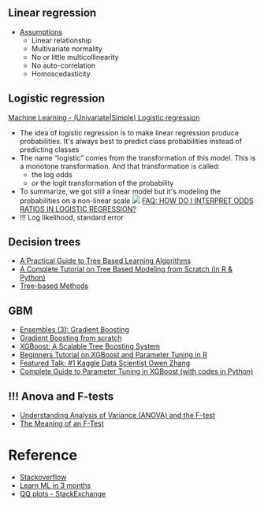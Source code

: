 ## Linear regression

- [Assumptions](http://www.statisticssolutions.com/assumptions-of-linear-regression/)
  - Linear relationship
  - Multivariate normality
  - No or little multicollinearity
  - No auto-correlation
  - Homoscedasticity

## Logistic regression

[Machine Learning - (Univariate|Simple) Logistic regression](https://gerardnico.com/data_mining/simple_logistic_regression)
- The idea of logistic regression is to make linear regression produce probabilities. It's always best to predict class probabilities instead of predicting classes
- The name “logistic” comes from the transformation of this model. This is a monotone transformation. And that transformation is called:
  - the log odds
  - or the logit transformation of the probability
- To summarize, we got still a linear model but it's modeling the probabilities on a non-linear scale
  <img src = "https://gerardnico.com/_media/data_mining/logit_transform.jpg">
[FAQ: HOW DO I INTERPRET ODDS RATIOS IN LOGISTIC REGRESSION?](https://stats.idre.ucla.edu/other/mult-pkg/faq/general/faq-how-do-i-interpret-odds-ratios-in-logistic-regression/)
- !!! Log likelihood, standard error

## Decision trees

- [A Practical Guide to Tree Based Learning Algorithms](https://sadanand-singh.github.io/posts/treebasedmodels/#disqus_thread)
- [A Complete Tutorial on Tree Based Modeling from Scratch (in R & Python)](https://www.analyticsvidhya.com/blog/2016/04/complete-tutorial-tree-based-modeling-scratch-in-python/)
- [Tree-based Methods](https://lagunita.stanford.edu/c4x/HumanitiesScience/StatLearning/asset/trees.pdf)

## GBM

- [Ensembles (3): Gradient Boosting](https://www.youtube.com/watch?v=sRktKszFmSk&t=311s)
- [Gradient Boosting from scratch](https://medium.com/mlreview/gradient-boosting-from-scratch-1e317ae4587d)
- [XGBoost: A Scalable Tree Boosting System](https://arxiv.org/pdf/1603.02754v2.pdf)
- [Beginners Tutorial on XGBoost and Parameter Tuning in R](https://www.hackerearth.com/practice/machine-learning/machine-learning-algorithms/beginners-tutorial-on-xgboost-parameter-tuning-r/tutorial/)
- [Featured Talk: #1 Kaggle Data Scientist Owen Zhang](https://nycdatascience.com/blog/meetup/featured-talk-1-kaggle-data-scientist-owen-zhang/)
- [Complete Guide to Parameter Tuning in XGBoost (with codes in Python)](https://www.analyticsvidhya.com/blog/2016/03/complete-guide-parameter-tuning-xgboost-with-codes-python/)

## !!! Anova and F-tests
- [Understanding Analysis of Variance (ANOVA) and the F-test](http://blog.minitab.com/blog/adventures-in-statistics-2/understanding-analysis-of-variance-anova-and-the-f-test)
- [The Meaning of an F-Test](https://www.youtube.com/watch?v=g9pGHRs-cxc)

# Reference

- [Stackoverflow](https://stackoverflow.com/questions/12146914/what-is-the-difference-between-linear-regression-and-logistic-regression?answertab=active#tab-top)
- [Learn ML in 3 months](https://github.com/llSourcell/Learn_Machine_Learning_in_3_Months)
- [QQ plots - StackExchange](https://stats.stackexchange.com/questions/52293/r-qqplot-how-to-see-whether-data-are-normally-distributed)
